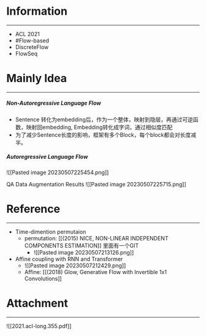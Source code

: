 # Information
---
- ACL 2021
- #Flow-based
- DiscreteFlow
- FlowSeq

# Mainly Idea
---
##### Non-Autoregressive Language Flow
- Sentence 转化为embedding后，作为一个整体，映射到隐层，再通过可逆函数，映射回embedding, Embedding转化成字词，通过相似度匹配
- 为了减少Sentence长度的影响，框架有多个Block，每个block都会对长度减半。

##### Autoregressive Language Flow
![[Pasted image 20230507225454.png]]

QA Data Augmentation Results
![[Pasted image 20230507225715.png]]


# Reference
---
- Time-dimention permutaion
	- permutation: [[(2015) NICE, NON-LINEAR INDEPENDENT COMPONENTS ESTIMATION]] 里面有一个GIT
		- ![[Pasted image 20230507213126.png]]
- Affine coupling with RNN and Transformer
	- ![[Pasted image 20230507212429.png]]
	- Affine: [[(2018) Glow, Generative Flow with Invertible 1x1 Convolutions]]

# Attachment
---
![[2021.acl-long.355.pdf]]